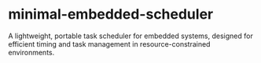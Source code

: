 # minimal-embedded-scheduler
A lightweight, portable task scheduler for embedded systems, designed for efficient timing and task management in resource-constrained environments.
